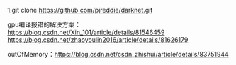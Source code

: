 1.git clone https://github.com/pjreddie/darknet.git

gpu编译报错的解决方案：https://blog.csdn.net/Xin_101/article/details/81546459
https://blog.csdn.net/zhaoyoulin2016/article/details/81626179

outOfMemory：https://blog.csdn.net/csdn_zhishui/article/details/83751944
